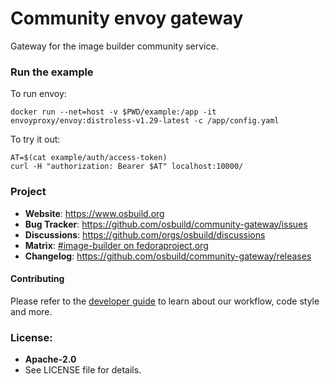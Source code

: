 Community envoy gateway
=======================

Gateway for the image builder community service.

### Run the example

To run envoy:
```
docker run --net=host -v $PWD/example:/app -it envoyproxy/envoy:distroless-v1.29-latest -c /app/config.yaml
```

To try it out:
```
AT=$(cat example/auth/access-token)
curl -H "authorization: Bearer $AT" localhost:10000/
```

### Project

 * **Website**: <https://www.osbuild.org>
 * **Bug Tracker**: <https://github.com/osbuild/community-gateway/issues>
 * **Discussions**: <https://github.com/orgs/osbuild/discussions>
 * **Matrix**: [#image-builder on fedoraproject.org](https://matrix.to/#/#image-builder:fedoraproject.org)
 * **Changelog**: <https://github.com/osbuild/community-gateway/releases>

#### Contributing

Please refer to the [developer guide](https://www.osbuild.org/guides/developer-guide/index.html) to learn about our workflow, code style and more.

### License:

 - **Apache-2.0**
 - See LICENSE file for details.
